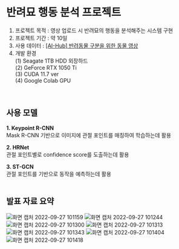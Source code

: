 # 반려묘 행동 분석 프로젝트

1. 프로젝트 목적 : 영상 업로드 시 반려묘의 행동을 분석해주는 시스템 구현
2. 프로젝트 기간 : 약 10일
3. 사용 데이터 : <a href='https://www.aihub.or.kr/aihubdata/data/view.do?currMenu=115&topMenu=100&dataSetSn=59'>[AI-Hub] 반려동물 구분을 위한 동물 영상</a>
4. 개발 환경<br>
(1) Seagate 1TB HDD 외장하드<br>
(2) GeForce RTX 1050 Ti<br>
(3) CUDA 11.7 ver<br>
(4) Google Colab GPU
<br>

## 사용 모델

**1. Keypoint R-CNN**
<br>
Mask R-CNN 기반으로 이미지에 관절 포인트를 매칭하여 학습하는데 활용

**2. HRNet**
<br>
관절 포인트별로 confidence score를 도출하는데 활용

**3. ST-GCN**
<br>
관절 포인트를 기반으로 동작을 예측하는데 활용
<br>
<br>
  
## 발표 자료 요약
![화면 캡처 2022-09-27 101159](https://user-images.githubusercontent.com/108378151/192411049-9bca0a3b-7f02-4bf1-8099-dff296001e7c.png)
![화면 캡처 2022-09-27 101244](https://user-images.githubusercontent.com/108378151/192411057-e206fe02-b660-423a-ab92-79fdda28f978.png)
![화면 캡처 2022-09-27 101300](https://user-images.githubusercontent.com/108378151/192411064-27ecc1ac-afc0-43a4-8a0c-b98b06ad54ff.png)
![화면 캡처 2022-09-27 101313](https://user-images.githubusercontent.com/108378151/192411069-26f23597-a5b8-4f08-ad85-83f792048b94.png)
![화면 캡처 2022-09-27 101343](https://user-images.githubusercontent.com/108378151/192411078-13c3eca5-69d5-433b-936e-06375b938058.png)
![화면 캡처 2022-09-27 101404](https://user-images.githubusercontent.com/108378151/192411090-5d00cfa7-f124-4f9c-a5eb-fe7e1fb4a30d.png)
![화면 캡처 2022-09-27 101418](https://user-images.githubusercontent.com/108378151/192411097-8b681bb5-5802-4aa8-bab6-c145fca4bab9.png)

